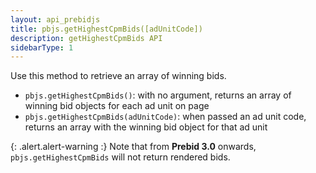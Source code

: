 ```yaml
---
layout: api_prebidjs
title: pbjs.getHighestCpmBids([adUnitCode])
description: getHighestCpmBids API
sidebarType: 1
---
```



Use this method to retrieve an array of winning bids.

* `pbjs.getHighestCpmBids()`: with no argument, returns an array of winning bid objects for each ad unit on page
* `pbjs.getHighestCpmBids(adUnitCode)`: when passed an ad unit code, returns an array with the winning bid object for that ad unit

{: .alert.alert-warning :}
Note that from **Prebid 3.0** onwards, `pbjs.getHighestCpmBids` will not return rendered bids.
